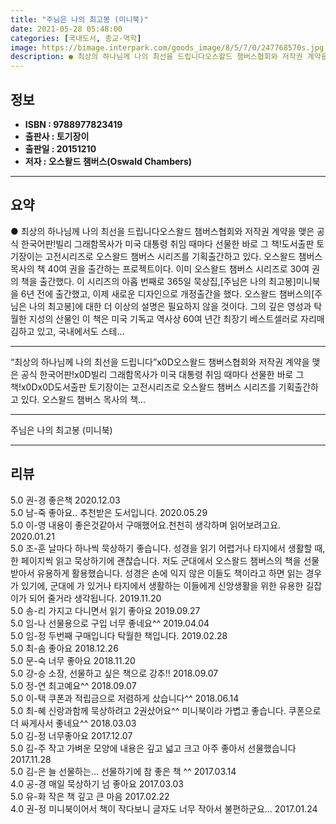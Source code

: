 ```yaml
---
title: "주님은 나의 최고봉 (미니북)"
date: 2021-05-28 05:48:00
categories: [국내도서, 종교-역학]
image: https://bimage.interpark.com/goods_image/8/5/7/0/247768570s.jpg
description: ● 최상의 하나님께 나의 최선을 드립니다오스왈드 챔버스협회와 저작권 계약을 맺은 공식 한국어판!빌리 그래함목사가 미국 대통령 취임 때마다 선물한 바로 그 책!도서출판 토기장이는 고전시리즈로 오스왈드 챔버스 시리즈를 기획출간하고 있다. 오스왈드 챔버스 목사의 책 40여 권을 출간하는 프
---
```


## **정보**

- **ISBN : 9788977823419**
- **출판사 : 토기장이**
- **출판일 : 20151210**
- **저자 : 오스왈드 챔버스(Oswald Chambers)**

------



## **요약**

●  최상의 하나님께 나의 최선을 드립니다오스왈드 챔버스협회와 저작권 계약을 맺은 공식 한국어판!빌리 그래함목사가 미국 대통령 취임 때마다 선물한 바로 그 책!도서출판 토기장이는 고전시리즈로 오스왈드 챔버스 시리즈를 기획출간하고 있다. 오스왈드 챔버스 목사의 책 40여 권을 출간하는 프로젝트이다. 이미 오스왈드 챔버스 시리즈로 30여 권의 책을 출간했다. 이 시리즈의 아홉 번째로 365일 묵상집,[주님은 나의 최고봉]미니북을 6년 전에 출간했고, 이제 새로운 디자인으로 개정출간을 했다. 오스왈드 챔버스의[주님은 나의 최고봉]에 대한 더 이상의 설명은 필요하지 않을 것이다. 그의 깊은 영성과 탁월한 지성의 산물인 이 책은 미국 기독교 역사상 60여 년간 최장기 베스트셀러로 자리매김하고 있고, 국내에서도 스테...

------

“최상의 하나님께 나의 최선을 드립니다”x0D오스왈드 챔버스협회와 저작권 계약을 맺은 공식 한국어판!x0D빌리 그래함목사가 미국 대통령 취임 때마다 선물한 바로 그 책!x0Dx0D도서출판 토기장이는 고전시리즈로 오스왈드 챔버스 시리즈를 기획출간하고 있다. 오스왈드 챔버스 목사의 책... 

------


주님은 나의 최고봉 (미니북) 

------


## **리뷰** 

5.0 권-경 좋은책 2020.12.03 <br/>5.0 남-죽 좋아요.. 추천받은 도서입니다.  2020.05.29 <br/>5.0 이-영 내용이 좋은것같아서 구매했어요.천천히 생각하며 읽어보려고요. 2020.01.21 <br/>5.0 조-훈 날마다 하나씩 묵상하기 좋습니다. 성경을 읽기 어렵거나 타지에서 생활할 때, 한 페이지씩 읽고 묵상하기에 괜찮습니다. 저도 군대에서 오스왈드 챔버스의 책을 선물받아서 유용하게 활용했습니다. 성경은 손에 익지 않은 이들도 책이라고 하면 읽는 경우가 있기에, 군대에 가 있거나 타지에서 생활하는 이들에게 신앙생활을 위한 유용한 길잡이가 되어 줄거라 생각됩니다. 2019.11.20 <br/>5.0 송-리 가지고 다니면서 읽기 좋아요 2019.09.27 <br/>5.0 임-나 선물용으로 구입
너무 좋네요^^ 2019.04.04 <br/>5.0 임-정 두번째 구매입니다 탁월한 책입니다. 2019.02.28 <br/>5.0 최-솜 좋아요 2018.12.26 <br/>5.0 문-숙 너무 좋아요 2018.11.20 <br/>5.0 강-승 소장, 선물하고 싶은 책으로 강추!! 2018.09.07 <br/>5.0 정-연 최고예요^^ 2018.09.07 <br/>5.0 이-택 쿠폰과 적립금으로 저렴하게 샀습니다^^ 2018.06.14 <br/>5.0 최-혜 신랑과함께 묵상하려고 2권샀어요^^ 미니북이라 가볍고 좋습니다. 쿠폰으로 더 싸게사서 좋네요^^ 2018.03.03 <br/>5.0 김-정 너무좋아요 2017.12.07 <br/>5.0 김-주 작고 가벼운 모양에 내용은 깊고 넓고 크고 아주 좋아서 선물했습니다 2017.11.28 <br/>5.0 김-은 늘 선물하는... 선물하기에 참 좋은 책 ^^  2017.03.14 <br/>4.0 공-경 매일 묵상하기 넘 좋아요 2017.03.03 <br/>5.0 유-화 작은 책 깊고 큰 마음 2017.02.22 <br/>4.0 권-정 미니북이어서 책이 작다보니 글자도 너무 작아서 불편하군요... 2017.01.24 <br/>